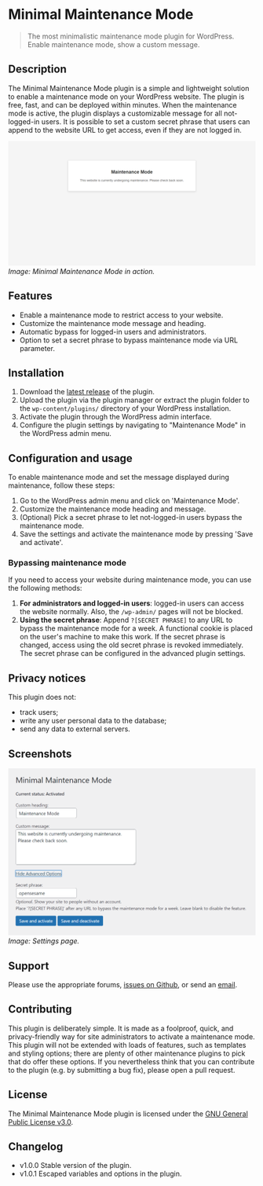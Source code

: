 # Minimal Maintenance Mode
> The most minimalistic maintenance mode plugin for WordPress. Enable maintenance mode, show a custom message.

## Description
The Minimal Maintenance Mode plugin is a simple and lightweight solution to enable a maintenance mode on your WordPress website. The plugin is free, fast, and can be deployed within minutes.
When the maintenance mode is active, the plugin displays a customizable message for all not-logged-in users.
It is possible to set a custom secret phrase that users can append to the website URL to get access, even if they are not logged in.

![Maintenance Mode in action](/assets/activated.png)
_Image: Minimal Maintenance Mode in action._

## Features
- Enable a maintenance mode to restrict access to your website.
- Customize the maintenance mode message and heading.
- Automatic bypass for logged-in users and administrators.
- Option to set a secret phrase to bypass maintenance mode via URL parameter.

## Installation
1. Download the [latest release](https://github.com/StachRedeker/WP-Minimal-Maintenance-Mode/releases) of the plugin.
2. Upload the plugin via the plugin manager or extract the plugin folder to the `wp-content/plugins/` directory of your WordPress installation.
3. Activate the plugin through the WordPress admin interface.
4. Configure the plugin settings by navigating to "Maintenance Mode" in the WordPress admin menu.

## Configuration and usage
To enable maintenance mode and set the message displayed during maintenance, follow these steps:

1. Go to the WordPress admin menu and click on 'Maintenance Mode'.
2. Customize the maintenance mode heading and message.
3. (Optional) Pick a secret phrase to let not-logged-in users bypass the maintenance mode.
4. Save the settings and activate the maintenance mode by pressing 'Save and activate'.

### Bypassing maintenance mode
If you need to access your website during maintenance mode, you can use the following methods:

1. **For administrators and logged-in users**: logged-in users can access the website normally. Also, the `/wp-admin/` pages will not be blocked.
2. **Using the secret phrase**: Append `?[SECRET PHRASE]` to any URL to bypass the maintenance mode for a week. A functional cookie is placed on the user's machine to make this work. If the secret phrase is changed, access using the old secret phrase is revoked immediately. The secret phrase can be configured in the advanced plugin settings.

## Privacy notices
This plugin does not:

- track users;
- write any user personal data to the database;
- send any data to external servers.

## Screenshots
![Settings Page](/assets/settings.png)
_Image: Settings page._

## Support
Please use the appropriate forums, [issues on Github](https://github.com/StachRedeker/Minimal-Maintenance-Mode/issues), or send an [email](mailto:info@stachredeker.nl).

## Contributing
This plugin is deliberately simple. It is made as a foolproof, quick, and privacy-friendly way for site administrators to activate a maintenance mode. This plugin will not be extended with loads of features, such as templates and styling options; there are plenty of other maintenance plugins to pick that do offer these options. If you nevertheless think that you can contribute to the plugin (e.g. by submitting a bug fix), please open a pull request.

## License
The Minimal Maintenance Mode plugin is licensed under the [GNU General Public License v3.0](https://www.gnu.org/licenses/gpl-3.0.html).

## Changelog
- v1.0.0 Stable version of the plugin.
- v1.0.1 Escaped variables and options in the plugin.
